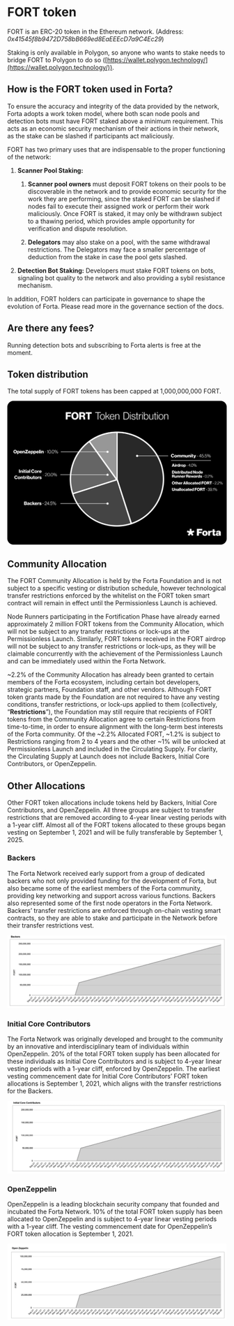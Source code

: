 # FORT token

FORT is an ERC-20 token in the Ethereum network. (Address: *0x41545f8b9472D758bB669ed8EaEEEcD7a9C4Ec29*)

Staking is only available in Polygon, so anyone who wants to stake needs to bridge FORT to Polygon to do so ([https://wallet.polygon.technology/](https://wallet.polygon.technology/)).  

## How is the FORT token used in Forta?

To ensure the accuracy and integrity of the data provided by the network, Forta adopts a work token model, where both scan node pools and detection bots must have FORT staked above a minimum requirement. This acts as an economic security mechanism of their actions in their network, as the stake can be slashed if participants act maliciously.

FORT has two primary uses that are indispensable to the proper functioning of the network:

1. **Scanner Pool Staking:**
    1. **Scanner pool owners** must deposit FORT tokens on their pools to be discoverable in the network and to provide economic security for the work they are performing, since the staked FORT can be slashed if nodes fail to execute their assigned work or perform their work maliciously. Once FORT is staked, it may only be withdrawn subject to a thawing period, which provides ample opportunity for verification and dispute resolution.

    2. **Delegators** may also stake on a pool, with the same withdrawal restrictions. The Delegators may face a smaller percentage of deduction from the stake in case the pool gets slashed.
  
2. **Detection Bot Staking:** Developers must stake FORT tokens on bots, signaling bot quality to the network and also providing a sybil resistance mechanism.

In addition, FORT holders can participate in governance to shape the evolution of Forta. Please read more in the governance section of the docs.

## Are there any fees?

Running detection bots and subscribing to Forta alerts is free at the moment.

## Token distribution

The total supply of FORT tokens has been capped at 1,000,000,000 FORT.

![FORT Token Distribution](token-distribution.png)

## Community Allocation

The FORT Community Allocation is held by the Forta Foundation and is not subject to a specific vesting or distribution schedule, however technological transfer restrictions enforced by the whitelist on the FORT token smart contract will remain in effect until the Permissionless Launch is achieved. 

Node Runners participating in the Fortification Phase have already earned approximately 2 million FORT tokens from the Community Allocation, which will not be subject to any transfer restrictions or lock-ups at the Permissionless Launch. Similarly, FORT tokens received in the FORT airdrop will not be subject to any transfer restrictions or lock-ups, as they will be claimable concurrently with the achievement of the Permissionless Launch and can be immediately used within the Forta Network. 

~2.2% of the Community Allocation has already been granted to certain members of the Forta ecosystem, including certain bot developers, strategic partners, Foundation staff, and other vendors. Although FORT token grants made by the Foundation are not required to have any vesting conditions, transfer restrictions, or lock-ups applied to them (collectively, “**Restrictions**”), the Foundation may still require that recipients of FORT tokens from the Community Allocation agree to certain Restrictions from time-to-time, in order to ensure alignment with the long-term best interests of the Forta community. Of the ~2.2% Allocated FORT, ~1.2% is subject to Restrictions ranging from 2 to 4 years and the other ~1% will be unlocked at Permissionless Launch and included in the Circulating Supply. For clarity, the Circulating Supply at Launch does not include Backers, Initial Core Contributors, or OpenZeppelin.

## Other Allocations

Other FORT token allocations include tokens held by Backers, Initial Core Contributors, and OpenZeppelin. All three groups are subject to transfer restrictions that are removed according to 4-year linear vesting periods with a 1-year cliff. Almost all of the FORT tokens allocated to these groups began vesting on September 1, 2021 and will be fully transferable by September 1, 2025.

### Backers

The Forta Network received early support from a group of dedicated backers who not only provided funding for the development of Forta, but also became some of the earliest members of the Forta community, providing key networking and support across various functions. Backers also represented some of the first node operators in the Forta Network. Backers’ transfer restrictions are enforced through on-chain vesting smart contracts, so they are able to stake and participate in the Network before their transfer restrictions vest.

![Backers Allocation](backers-allocation.png)

### Initial Core Contributors

The Forta Network was originally developed and brought to the community by an innovative and interdisciplinary team of individuals within OpenZeppelin. 20% of the total FORT token supply has been allocated for these individuals as Initial Core Contributors and is subject to 4-year linear vesting periods with a 1-year cliff, enforced by OpenZeppelin. The earliest vesting commencement date for Initial Core Contributors’ FORT token allocations is September 1, 2021, which aligns with the transfer restrictions for the Backers.

![Initial Core Contributors Allocation](initial-core-contributors-alloc.png)

### OpenZeppelin

OpenZeppelin is a leading blockchain security company that founded and incubated the Forta Network. 10% of the total FORT token supply has been allocated to OpenZeppelin and is subject to 4-year linear vesting periods with a 1-year cliff. The vesting commencement date for OpenZeppelin’s FORT token allocation is September 1, 2021. 

![OpenZeppelin Allocation](open-zeppelin-allocation.png)